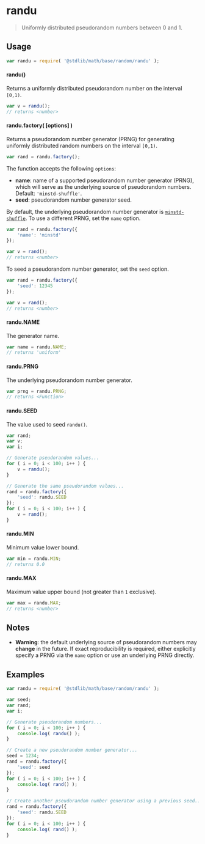 # randu

> Uniformly distributed pseudorandom numbers between 0 and 1.


<!-- <usage> -->

## Usage

``` javascript
var randu = require( '@stdlib/math/base/random/randu' );
```

#### randu()

Returns a uniformly distributed pseudorandom number on the interval `[0,1)`.

``` javascript
var v = randu();
// returns <number>
```

#### randu.factory( \[options\] )

Returns a pseudorandom number generator (PRNG) for generating uniformly distributed random numbers on the interval `[0,1)`.

``` javascript
var rand = randu.factory();
```

The function accepts the following `options`:

* __name__: name of a supported pseudorandom number generator (PRNG), which will serve as the underlying source of pseudorandom numbers. Default: `'minstd-shuffle'`.
* __seed__: pseudorandom number generator seed.

By default, the underlying pseudorandom number generator is [`minstd-shuffle`][@stdlib/math/base/random/minstd-shuffle]. To use a different PRNG, set the `name` option.

``` javascript
var rand = randu.factory({
    'name': 'minstd'
});

var v = rand();
// returns <number>
```

To seed a pseudorandom number generator, set the `seed` option.

``` javascript
var rand = randu.factory({
    'seed': 12345
});

var v = rand();
// returns <number>
```

#### randu.NAME

The generator name.

``` javascript
var name = randu.NAME;
// returns 'uniform'
```

#### randu.PRNG

The underlying pseudorandom number generator.

``` javascript
var prng = randu.PRNG;
// returns <Function>
```

#### randu.SEED

The value used to seed `randu()`.

``` javascript
var rand;
var v;
var i;

// Generate pseudorandom values...
for ( i = 0; i < 100; i++ ) {
    v = randu();
}

// Generate the same pseudorandom values...
rand = randu.factory({
    'seed': randu.SEED
});
for ( i = 0; i < 100; i++ ) {
    v = rand();
}
```

#### randu.MIN

Minimum value lower bound.

``` javascript
var min = randu.MIN;
// returns 0.0
```


#### randu.MAX

Maximum value upper bound (not greater than `1` exclusive).

``` javascript
var max = randu.MAX;
// returns <number>
```

<!-- </usage> -->


<!-- <notes> -->

## Notes

* __Warning__: the default underlying source of pseudorandom numbers may __change__ in the future. If exact reproducibility is required, either explicitly specify a PRNG via the `name` option or use an underlying PRNG directly.

<!-- </notes> -->


<!-- <examples> -->

## Examples

``` javascript
var randu = require( '@stdlib/math/base/random/randu' );

var seed;
var rand;
var i;

// Generate pseudorandom numbers...
for ( i = 0; i < 100; i++ ) {
    console.log( randu() );
}

// Create a new pseudorandom number generator...
seed = 1234;
rand = randu.factory({
    'seed': seed
});
for ( i = 0; i < 100; i++ ) {
    console.log( rand() );
}

// Create another pseudorandom number generator using a previous seed...
rand = randu.factory({
    'seed': randu.SEED
});
for ( i = 0; i < 100; i++ ) {
    console.log( rand() );
}
```

<!-- </examples> -->


<!-- <links> -->

<!-- FIXME: link -->

[@stdlib/math/base/random/minstd-shuffle]: https://github.com/stdlib-js/stdlib

<!-- </links> -->
